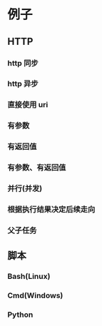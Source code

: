 # 例子

## HTTP

### http 同步

### http 异步

### 直接使用 uri

### 有参数

### 有返回值

### 有参数、有返回值

### 并行(并发)

### 根据执行结果决定后续走向

### 父子任务

## 脚本

### Bash(Linux)

### Cmd(Windows)

### Python

